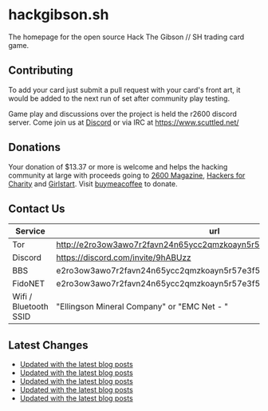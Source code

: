 # hackgibson.sh
The homepage for the open source Hack The Gibson // SH trading card game.


## Contributing

To add your card just submit a pull request with your card's front art, it would be added to the next run of set after community play testing.

Game play and discussions over the project is held the r2600 discord server. Come join us at [Discord](https://discord.com/invite/9hABUzz) or via IRC at https://www.scuttled.net/


## Donations

Your donation of $13.37 or more is welcome and helps the hacking community at large with proceeds going to [2600 Magazine](https://2600.com/), [Hackers for Charity](https://hackersforcharity.org) and [Girlstart](https://girlstart.org).  Visit [buymeacoffee](https://www.buymeacoffee.com/hackgibson.sh) to donate.


## Contact Us

Service | url
-|-
Tor | http://e2ro3ow3awo7r2favn24n65ycc2qmzkoayn5r57e3f56nvjwdcgg32ad.onion
Discord | https://discord.com/invite/9hABUzz
BBS | e2ro3ow3awo7r2favn24n65ycc2qmzkoayn5r57e3f56nvjwdcgg32ad.onion:23
FidoNET | e2ro3ow3awo7r2favn24n65ycc2qmzkoayn5r57e3f56nvjwdcgg32ad.onion:24554
Wifi / Bluetooth SSID | "Ellingson Mineral Company" or "EMC Net - <fidonet address>"

## Latest Changes
<!-- BLOG-POST-LIST:START -->
- [Updated with the latest blog posts](https://github.com/DFW2600/hackgibson.sh/commit/9b0e8401ce0d18a4f1dc3fa9cddd753933bed952)
- [Updated with the latest blog posts](https://github.com/DFW2600/hackgibson.sh/commit/711368bf5750e1bb68b6d17db543dc934e96d59f)
- [Updated with the latest blog posts](https://github.com/DFW2600/hackgibson.sh/commit/161c10055837bd591047e9a08e8cb85e24c0eb37)
- [Updated with the latest blog posts](https://github.com/DFW2600/hackgibson.sh/commit/fc63d956ba0647ea400f3878681e3e9e1272e57c)
- [Updated with the latest blog posts](https://github.com/DFW2600/hackgibson.sh/commit/61a8daa54cafab2420a6042c9a0bcd05f2d6ed83)
<!-- BLOG-POST-LIST:END -->
